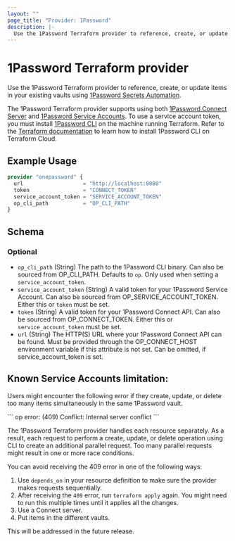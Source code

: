 ```yaml
---
layout: ""
page_title: "Provider: 1Password"
description: |-
  Use the 1Password Terraform provider to reference, create, or update logins, passwords, and database items in your 1Password vaults.
---
```


# 1Password Terraform provider

Use the 1Password Terraform provider to reference, create, or update items in your existing vaults using [1Password Secrets Automation](https://1password.com/secrets).

The 1Password Terraform provider supports using both [1Password Connect Server](https://developer.1password.com/docs/secrets-automation/#1password-connect-server)
and [1Password Service Accounts](https://developer.1password.com/docs/secrets-automation/#1password-service-accounts).
To use a service account token, you must install [1Password CLI](https://developer.1password.com/docs/cli) on the machine running Terraform. Refer to the
[Terraform documentation](https://developer.hashicorp.com/terraform/cloud-docs/run/install-software#only-install-standalone-binaries) to learn how to install 1Password CLI on Terraform Cloud.

## Example Usage

```terraform
provider "onepassword" {
  url                   = "http://localhost:8080"
  token                 = "CONNECT_TOKEN"
  service_account_token = "SERVICE_ACCOUNT_TOKEN"
  op_cli_path           = "OP_CLI_PATH"
}
```

<!-- schema generated by tfplugindocs -->
## Schema

### Optional

- `op_cli_path` (String) The path to the 1Password CLI binary. Can also be sourced from OP_CLI_PATH. Defaults to `op`. Only used when setting a `service_account_token`.
- `service_account_token` (String) A valid token for your 1Password Service Account. Can also be sourced from OP_SERVICE_ACCOUNT_TOKEN. Either this or `token` must be set.
- `token` (String) A valid token for your 1Password Connect API. Can also be sourced from OP_CONNECT_TOKEN. Either this or `service_account_token` must be set.
- `url` (String) The HTTP(S) URL where your 1Password Connect API can be found. Must be provided through the OP_CONNECT_HOST environment variable if this attribute is not set. Can be omitted, if service_account_token is set.

## Known Service Accounts limitation:
Users might encounter the following error if they create, update, or delete too many items simultaneously in the same 1Password vault.

\```
op error: (409) Conflict: Internal server conflict
\```

The 1Password Terraform provider handles each resource separately. As a result, each request to perform a create, update, or delete operation using CLI to create an additional parallel request. Too many parallel requests might result in one or more race conditions.

You can avoid receiving the 409 error in one of the following ways:
1. Use `depends_on` in your resource definition to make sure the provider makes requests sequentially.
2. After receiving the `409` error, run `terraform apply` again. You might need to run this multiple times until it applies all the changes.
3. Use a Connect server.
4. Put items in the different vaults.

This will be addressed in the future release.
